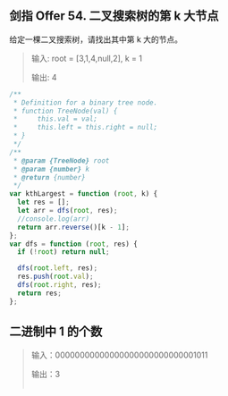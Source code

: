 

## 剑指 Offer 54. 二叉搜索树的第 k 大节点

给定一棵二叉搜索树，请找出其中第 k 大的节点。

> 输入: root = [3,1,4,null,2], k = 1
>
> 输出: 4

```js
/**
 * Definition for a binary tree node.
 * function TreeNode(val) {
 *     this.val = val;
 *     this.left = this.right = null;
 * }
 */
/**
 * @param {TreeNode} root
 * @param {number} k
 * @return {number}
 */
var kthLargest = function (root, k) {
  let res = [];
  let arr = dfs(root, res);
  //console.log(arr)
  return arr.reverse()[k - 1];
};
var dfs = function (root, res) {
  if (!root) return null;

  dfs(root.left, res);
  res.push(root.val);
  dfs(root.right, res);
  return res;
};
```

##  二进制中 1 的个数

> 输入：00000000000000000000000000001011
>
> 输出：3
>
> 解释：输入的二进制串 00000000000000000000000000001011  中，共有三位为 '1'。

请实现一个函数，输入一个整数，输出该数二进制表示中 1 的个数。例如，把 9 表示成二进制是 1001，有 2 位是 1。因此，如果输入 9，则该函数输出 2

//正则表达式

```js
/**
 * @param {number} n - a positive integer
 * @return {number}
 */
var hammingWeight = function (n) {
  const r = n.toString(2).match(/1/g);
  return r ? r.length : 0;
};
```

位运算

```js
var hammingWeight = function (n) {
  let res = 0;
  while (n) {
    n = n & (n - 1);
    res++;
  }
  return res;
};
```

## canvas 和 svg 的区别

一句话总结：都是 2D 做图，svg 是**矢量图**，canvas 是**位图**。Canvas 是逐像素进行渲染的，适合游戏。

### svg

SVG 指可伸缩矢量图形 (Scalable Vector Graphics)

### svg 为什么适合做 google 地图

因为是矢量图，缩放不影响显示

### svg 如何使用

```html
<svg width="100%" height="100%">
  <circle cx="300" cy="60" r="50" stroke="#ff0" stroke-width="3" fill="red" />
</svg>
```

SVG 是一种使用 XML 描述 2D 图形的语言。

SVG 基于 XML，这意味着 SVG DOM 中的每个元素都是可用的。您可以为某个元素附加 JavaScript 事件处理器。

在 SVG 中，每个被绘制的图形均被视为对象。如果 SVG 对象的属性发生变化，那么浏览器能够自动重现图形。

### Canvas

Canvas 通过 JavaScript 来绘制 2D 图形。

Canvas 是**逐像素进行渲染**的。

在 canvas 中，一旦图形被绘制完成，它就不会继续得到浏览器的关注。**如果其位置发生变化，那么整个场景也需要重新绘制**，包括任何或许已被图形覆盖的对象

### 两者的区别

Canvas

- 依赖分辨率
- 不支持事件处理器
- 弱的文本渲染能力
- 能够以 .png 或 .jpg 格式保存结果图像
- 最适合图像密集型的游戏，其中的许多对象会被频繁重绘

SVG

- 不依赖分辨率
- 支持事件处理器
- 最适合带有大型渲染区域的应用程序（比如谷歌地图）
- 复杂度高会减慢渲染速度（任何过度使用 DOM 的应用都不快）
- 不适合游戏应用

## 最大数值

编写一个方法，找出两个数字 a 和 b 中最大的那一个。不得使用 if-else 或其他比较运算符。

示例：

> 输入： a = 1, b = 2
>
> 输出： 2

```js
/**
 * @param {number} a
 * @param {number} b
 * @return {number}
 */
var maximum = function (a, b) {
  return (Math.abs(a - b) + a + b) / 2;
};
```
